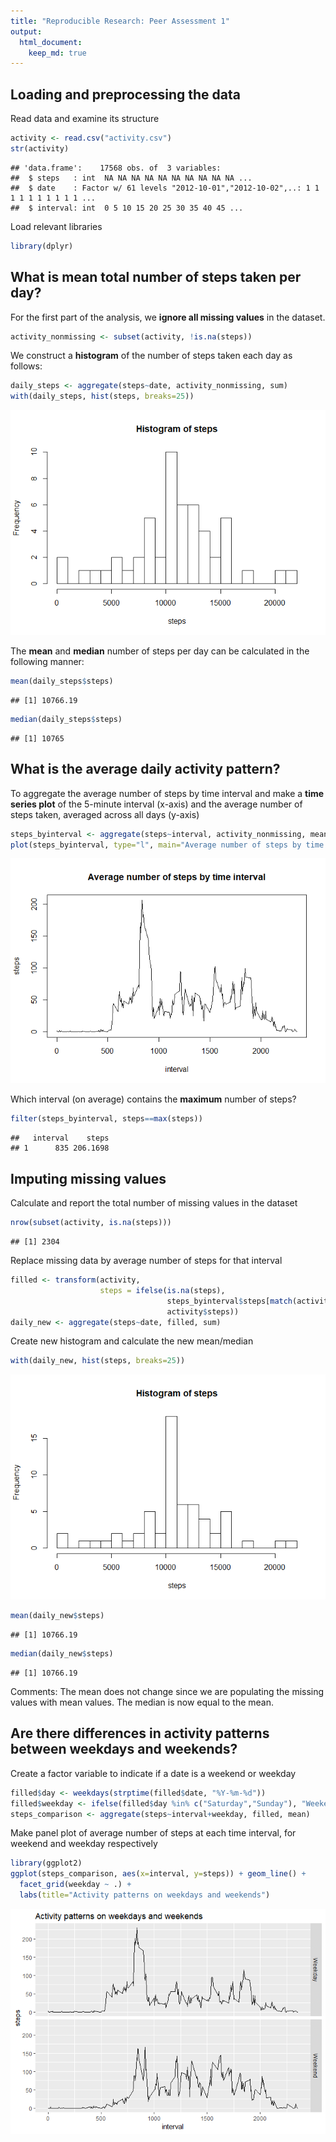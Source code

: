 ```yaml
---
title: "Reproducible Research: Peer Assessment 1"
output: 
  html_document:
    keep_md: true
---
```


## Loading and preprocessing the data

Read data and examine its structure

```r
activity <- read.csv("activity.csv")
str(activity)
```

```
## 'data.frame':	17568 obs. of  3 variables:
##  $ steps   : int  NA NA NA NA NA NA NA NA NA NA ...
##  $ date    : Factor w/ 61 levels "2012-10-01","2012-10-02",..: 1 1 1 1 1 1 1 1 1 1 ...
##  $ interval: int  0 5 10 15 20 25 30 35 40 45 ...
```

Load relevant libraries

```r
library(dplyr)
```

## What is mean total number of steps taken per day?

For the first part of the analysis, we **ignore all missing values** in the dataset.


```r
activity_nonmissing <- subset(activity, !is.na(steps))
```

We construct a **histogram** of the number of steps taken each day as follows:


```r
daily_steps <- aggregate(steps~date, activity_nonmissing, sum)
with(daily_steps, hist(steps, breaks=25))
```

![](PA1_template_files/figure-html/Histogram_missing-1.png)<!-- -->

The **mean** and **median** number of steps per day can be calculated in the following manner:

```r
mean(daily_steps$steps)
```

```
## [1] 10766.19
```

```r
median(daily_steps$steps)
```

```
## [1] 10765
```

## What is the average daily activity pattern?

To aggregate the average number of steps by time interval and make a **time series plot** of the 5-minute interval (x-axis) and the average number of steps taken, averaged across all days (y-axis)

```r
steps_byinterval <- aggregate(steps~interval, activity_nonmissing, mean)
plot(steps_byinterval, type="l", main="Average number of steps by time interval")
```

![](PA1_template_files/figure-html/StepsbyInterval-1.png)<!-- -->

Which interval (on average) contains the **maximum** number of steps?

```r
filter(steps_byinterval, steps==max(steps))
```

```
##   interval    steps
## 1      835 206.1698
```

## Imputing missing values

Calculate and report the total number of missing values in the dataset

```r
nrow(subset(activity, is.na(steps)))
```

```
## [1] 2304
```

Replace missing data by average number of steps for that interval

```r
filled <- transform(activity, 
                    steps = ifelse(is.na(steps), 
                                   steps_byinterval$steps[match(activity$interval, steps_byinterval$interval)],
                                   activity$steps))
daily_new <- aggregate(steps~date, filled, sum)
```

Create new histogram and calculate the new mean/median

```r
with(daily_new, hist(steps, breaks=25))
```

![](PA1_template_files/figure-html/Histogram_nomissing-1.png)<!-- -->

```r
mean(daily_new$steps)
```

```
## [1] 10766.19
```

```r
median(daily_new$steps)
```

```
## [1] 10766.19
```
Comments: The mean does not change since we are populating the missing values with mean values. The median is now equal to the mean.

## Are there differences in activity patterns between weekdays and weekends?

Create a factor variable to indicate if a date is a weekend or weekday

```r
filled$day <- weekdays(strptime(filled$date, "%Y-%m-%d"))
filled$weekday <- ifelse(filled$day %in% c("Saturday","Sunday"), "Weekend", "Weekday")
steps_comparison <- aggregate(steps~interval+weekday, filled, mean)
```

Make panel plot of average number of steps at each time interval, for weekend and weekday respectively

```r
library(ggplot2)
ggplot(steps_comparison, aes(x=interval, y=steps)) + geom_line() + 
  facet_grid(weekday ~ .) +
  labs(title="Activity patterns on weekdays and weekends")
```

![](PA1_template_files/figure-html/ActivitybyWeekday-1.png)<!-- -->
